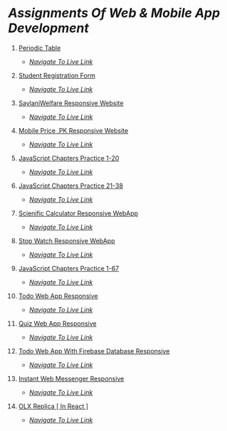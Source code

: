 # *Assignments Of Web & Mobile App Development*
1) [Periodic Table](https://github.com/Daniyalzakir321/Periodic-Table) 

   *  *[Navigate To Live Link](https://the-periodic-table-assignment1.web.app/)*
    
2) [Student Registration Form](https://github.com/Daniyalzakir321/Student-Registration-Form) 
   *  *[Navigate To Live Link](https://student-reg-form-assignment-2.web.app/)*
    
3) [SaylaniWelfare Responsive Website](https://github.com/Daniyalzakir321/SaylaniWelfare-Responsive-Website) 
   *  *[Navigate To Live Link](https://saylani-website-assignment-3.web.app/)*
   
4) [Mobile Price .PK Responsive Website](https://github.com/Daniyalzakir321/MobilePrice.PK-Responsive-Website) 
   *  *[Navigate To Live Link](https://mobilepricepk-web-assignment-4.web.app)*

5) [JavaScript Chapters Practice 1-20](https://github.com/Daniyalzakir321/Web-MobileApp-Development/tree/master/Assignment%20-5) 
   *  *[Navigate To Live Link]()*
   
6) [JavaScript Chapters Practice 21-38](https://github.com/Daniyalzakir321/Web-MobileApp-Development/tree/master/Assignment%20-6) 
   *  *[Navigate To Live Link]()*

7) [Scienific Calculator Responsive WebApp](https://github.com/Daniyalzakir321/Scientific-Calculator) 
   *  *[Navigate To Live Link](https://scientific-calculator-assign-7.web.app/)*

8) [Stop Watch Responsive WebApp](https://github.com/Daniyalzakir321/Stop-Watch) 
   *  *[Navigate To Live Link](https://stop-watch-assignment-8.web.app/)*

9) [JavaScript Chapters Practice 1-67](https://github.com/Daniyalzakir321/Web-MobileApp-Development/tree/master/Assignment%20-9) 
   *  *[Navigate To Live Link]()*

10) [Todo Web App Responsive](https://github.com/Daniyalzakir321/Todo-App) 
    *  *[Navigate To Live Link](https://todo-web-app-assignment-10.web.app)*
   
11) [Quiz Web App Responsive](https://github.com/Daniyalzakir321/Quiz-App) 
     *  *[Navigate To Live Link](https://quiz-web-app-assignment-11.web.app/)*

12) [Todo Web App With Firebase Database Responsive](https://github.com/Daniyalzakir321/Todo-App-With-Firebase-Database) 
     *  *[Navigate To Live Link](https://daniyalzakir321.github.io/Todo-App-With-Firebase-Database)*

13) [Instant Web Messenger Responsive](https://github.com/Daniyalzakir321/Chat-Web-App) 
     *  *[Navigate To Live Link](https://chat-app-assignment-13.web.app/)*
      
14) [OLX Replica  [ In React ]](https://github.com/Daniyalzakir321/OLX-App) 
     *  *[Navigate To Live Link](https://olx-web-app-assignment-14.web.app/)*



